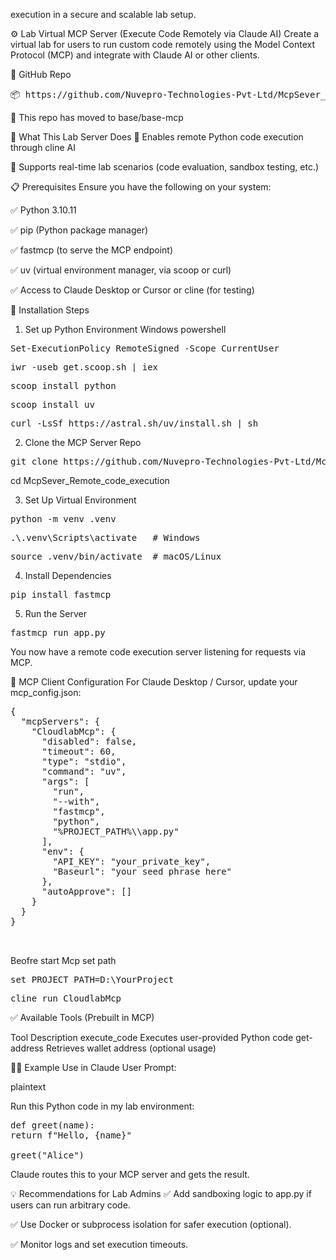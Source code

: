 execution in a secure and scalable lab setup.

⚙️ Lab Virtual MCP Server (Execute Code Remotely via Claude AI)
Create a virtual lab for users to run custom code remotely using the Model Context Protocol (MCP) and integrate with Claude AI or other clients.


🔗 GitHub Repo
<pre>
📦 https://github.com/Nuvepro-Technologies-Pvt-Ltd/McpSever_Remote_code_execution.git
</pre>
📂 This repo has moved to base/base-mcp

🚀 What This Lab Server Does
🧠 Enables remote Python code execution through cline AI


🧪 Supports real-time lab scenarios (code evaluation, sandbox testing, etc.)

📋 Prerequisites
Ensure you have the following on your system:

✅ Python 3.10.11

✅ pip (Python package manager)

✅ fastmcp (to serve the MCP endpoint)

✅ uv (virtual environment manager, via scoop or curl)

✅ Access to Claude Desktop or Cursor or cline (for testing)



🧱 Installation Steps
1. Set up Python Environment
Windows
powershell
<pre>
Set-ExecutionPolicy RemoteSigned -Scope CurrentUser
</pre>

<pre>
iwr -useb get.scoop.sh | iex
</pre>
<pre>
scoop install python
</pre>
<pre>
scoop install uv
</pre>


<pre>
curl -LsSf https://astral.sh/uv/install.sh | sh
</pre>

2. Clone the MCP Server Repo
<pre>
git clone https://github.com/Nuvepro-Technologies-Pvt-Ltd/McpSever_Remote_code_execution.git
</pre>
cd McpSever_Remote_code_execution

3. Set Up Virtual Environment

<pre>
python -m venv .venv
</pre>
<pre>
.\.venv\Scripts\activate   # Windows
</pre>
<pre>
source .venv/bin/activate  # macOS/Linux
</pre>

4. Install Dependencies

<pre>
pip install fastmcp
</pre>

5. Run the Server
<pre>
fastmcp run app.py
</pre>
You now have a remote code execution server listening for requests via MCP.

🧪 MCP Client Configuration
For Claude Desktop / Cursor, update your mcp_config.json:


<pre>
{
  "mcpServers": {
    "CloudlabMcp": {
      "disabled": false,
      "timeout": 60,
      "type": "stdio",
      "command": "uv",
      "args": [
        "run",
        "--with",
        "fastmcp",
        "python",
        "%PROJECT_PATH%\\app.py"
      ],
      "env": {
        "API_KEY": "your_private_key",
        "Baseurl": "your seed phrase here"
      },
      "autoApprove": []
    }
  }
}


</pre>

Beofre start Mcp set path
<pre>
set PROJECT_PATH=D:\YourProject
</pre>
<pre>
cline run CloudlabMcp
</pre>

✅ Available Tools (Prebuilt in MCP)

Tool Description
execute_code	Executes user-provided Python code
get-address	Retrieves wallet address (optional usage)

🧑‍🏫 Example Use in Claude
User Prompt:

plaintext

Run this Python code in my lab environment:
<pre>
def greet(name): 
return f"Hello, {name}"

greet("Alice")
</pre>
Claude routes this to your MCP server and gets the result.

💡 Recommendations for Lab Admins
✅ Add sandboxing logic to app.py if users can run arbitrary code.

✅ Use Docker or subprocess isolation for safer execution (optional).

✅ Monitor logs and set execution timeouts.

